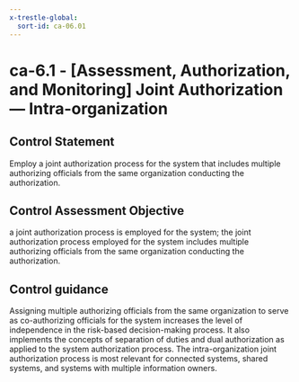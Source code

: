 ```yaml
---
x-trestle-global:
  sort-id: ca-06.01
---
```


# ca-6.1 - \[Assessment, Authorization, and Monitoring\] Joint Authorization — Intra-organization

## Control Statement

Employ a joint authorization process for the system that includes multiple authorizing officials from the same organization conducting the authorization.

## Control Assessment Objective

a joint authorization process is employed for the system;
the joint authorization process employed for the system includes multiple authorizing officials from the same organization conducting the authorization.

## Control guidance

Assigning multiple authorizing officials from the same organization to serve as co-authorizing officials for the system increases the level of independence in the risk-based decision-making process. It also implements the concepts of separation of duties and dual authorization as applied to the system authorization process. The intra-organization joint authorization process is most relevant for connected systems, shared systems, and systems with multiple information owners.
